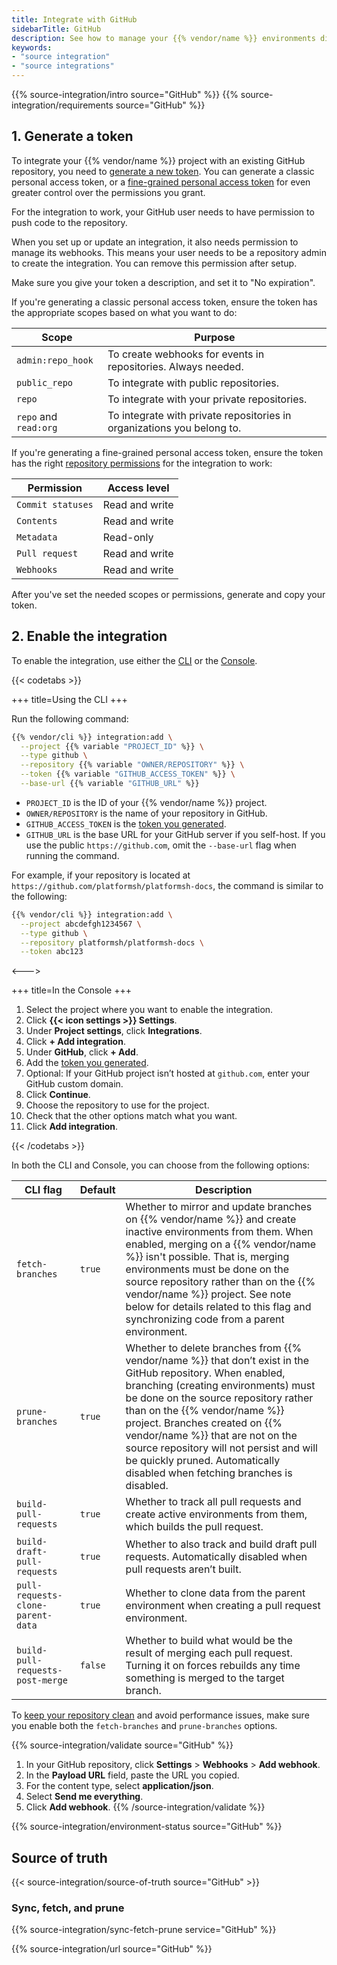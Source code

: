 ```yaml
---
title: Integrate with GitHub
sidebarTitle: GitHub
description: See how to manage your {{% vendor/name %}} environments directly from your GitHub repository.
keywords:
- "source integration"
- "source integrations"
---
```


{{% source-integration/intro source="GitHub" %}}
{{% source-integration/requirements source="GitHub" %}}

## 1. Generate a token

To integrate your {{% vendor/name %}} project with an existing GitHub repository,
you need to [generate a new token](https://github.com/settings/tokens/new).
You can generate a classic personal access token,
or a [fine-grained personal access token](https://github.blog/changelog/2022-10-18-introducing-fine-grained-personal-access-tokens/)
for even greater control over the permissions you grant.

For the integration to work,
your GitHub user needs to have permission to push code to the repository.

When you set up or update an integration, it also needs permission to manage its webhooks.
This means your user needs to be a repository admin to create the integration.
You can remove this permission after setup.

Make sure you give your token a description, and set it to "No expiration".

If you're generating a classic personal access token,
ensure the token has the appropriate scopes based on what you want to do:

| Scope                 | Purpose                                                                |
| --------------------- | ---------------------------------------------------------------------- |
| `admin:repo_hook`     | To create webhooks for events in repositories. Always needed.          |
| `public_repo`         | To integrate with public repositories.                                 |
| `repo`                | To integrate with your private repositories.                           |
| `repo` and `read:org` | To integrate with private repositories in organizations you belong to. |

If you're generating a fine-grained personal access token,
ensure the token has the right [repository permissions](https://docs.github.com/en/rest/overview/permissions-required-for-fine-grained-personal-access-tokens?apiVersion=2022-11-28)
for the integration to work:

| Permission        | Access level    |
| ------------------| ----------------|
| `Commit statuses` | Read and write  |
| `Contents`        | Read and write  |
| `Metadata`        | Read-only       |
| `Pull request`    | Read and write  |
| `Webhooks`        | Read and write  |

After you've set the needed scopes or permissions,
generate and copy your token.

## 2. Enable the integration

To enable the integration, use either the [CLI](/administration/cli.html) or the [Console](/administration/web.html).

{{< codetabs >}}

+++
title=Using the CLI
+++

Run the following command:

```bash
{{% vendor/cli %}} integration:add \
  --project {{% variable "PROJECT_ID" %}} \
  --type github \
  --repository {{% variable "OWNER/REPOSITORY" %}} \
  --token {{% variable "GITHUB_ACCESS_TOKEN" %}} \
  --base-url {{% variable "GITHUB_URL" %}}
```

- `PROJECT_ID` is the ID of your {{% vendor/name %}} project.
- `OWNER/REPOSITORY` is the name of your repository in GitHub.
- `GITHUB_ACCESS_TOKEN` is the [token you generated](#1-generate-a-token).
- `GITHUB_URL` is the base URL for your GitHub server if you self-host.
   If you use the public `https://github.com`, omit the `--base-url` flag when running the command.

For example, if your repository is located at `https://github.com/platformsh/platformsh-docs`,
the command is similar to the following:

```bash
{{% vendor/cli %}} integration:add \
  --project abcdefgh1234567 \
  --type github \
  --repository platformsh/platformsh-docs \
  --token abc123
```

<--->

+++
title=In the Console
+++

1. Select the project where you want to enable the integration.
1. Click **{{< icon settings >}} Settings**.
1. Under **Project settings**, click **Integrations**.
1. Click **+ Add integration**.
1. Under **GitHub**, click **+ Add**.
1. Add the [token you generated](#1-generate-a-token).
1. Optional: If your GitHub project isn’t hosted at `github.com`, enter your GitHub custom domain.
1. Click **Continue**.
1. Choose the repository to use for the project.
1. Check that the other options match what you want.
1. Click **Add integration**.

{{< /codetabs >}}

In both the CLI and Console, you can choose from the following options:

| CLI flag         | Default | Description                                                               |
| ---------------- | ------- | ------------------------------------------------------------------------- |
| `fetch-branches` | `true`  | Whether to mirror and update branches on {{% vendor/name %}} and create inactive environments from them. When enabled, merging on a {{% vendor/name %}} isn't possible. That is, merging environments must be done on the source repository rather than on the {{% vendor/name %}} project. See note below for details related to this flag and synchronizing code from a parent environment. |
| `prune-branches` | `true`  | Whether to delete branches from {{% vendor/name %}} that don’t exist in the GitHub repository. When enabled, branching (creating environments) must be done on the source repository rather than on the {{% vendor/name %}} project. Branches created on {{% vendor/name %}} that are not on the source repository will not persist and will be quickly pruned. Automatically disabled when fetching branches is disabled. |
| `build-pull-requests` | `true` | Whether to track all pull requests and create active environments from them, which builds the pull request. |
| `build-draft-pull-requests` | `true` | Whether to also track and build draft pull requests. Automatically disabled when pull requests aren’t built. |
| `pull-requests-clone-parent-data` | `true` | 	Whether to clone data from the parent environment when creating a pull request environment. |
| `build-pull-requests-post-merge`| `false` | Whether to build what would be the result of merging each pull request. Turning it on forces rebuilds any time something is merged to the target branch. |

To [keep your repository clean](/learn/bestpractices/clean-repository) and avoid performance issues, make sure you enable both the `fetch-branches` and `prune-branches` options.

{{% source-integration/validate source="GitHub" %}}
1. In your GitHub repository, click **Settings** > **Webhooks** > **Add webhook**.
1. In the **Payload URL** field, paste the URL you copied.
1. For the content type, select **application/json**.
1. Select **Send me everything**.
1. Click **Add webhook**.
{{% /source-integration/validate %}}

{{% source-integration/environment-status source="GitHub" %}}

## Source of truth

{{< source-integration/source-of-truth source="GitHub" >}}

### Sync, fetch, and prune

{{% source-integration/sync-fetch-prune service="GitHub" %}}

{{% source-integration/url source="GitHub" %}}

